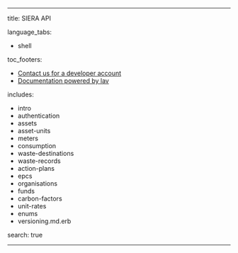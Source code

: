 --- 

title: SIERA API 

language_tabs: 
   - shell

toc_footers: 
   - <a href='mailto:support@sieraglobal.com'>Contact us for a developer account</a> 
   - <a href='https://github.com/lavkumarv'>Documentation powered by lav</a> 

includes: 
   - intro
   - authentication
   - assets
   - asset-units
   - meters
   - consumption
   - waste-destinations
   - waste-records
   - action-plans
   - epcs
   - organisations
   - funds
   - carbon-factors
   - unit-rates
   - enums
   - versioning.md.erb

search: true 

--- 